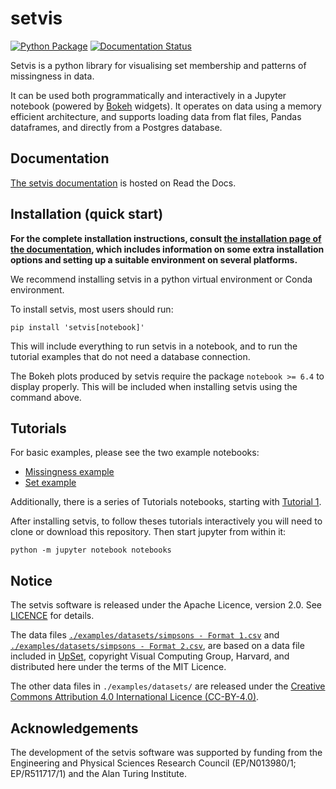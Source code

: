 # setvis

[![Python Package](https://github.com/alan-turing-institute/setvis/actions/workflows/main.yml/badge.svg)](https://github.com/alan-turing-institute/setvis/actions/workflows/main.yml)
[![Documentation Status](https://readthedocs.org/projects/setvis/badge/?version=latest)](https://setvis.readthedocs.io/en/latest/?badge=latest)

Setvis is a python library for visualising set membership and patterns of missingness in data.

It can be used both programmatically and interactively in a Jupyter notebook (powered by [Bokeh](https://docs.bokeh.org/en/latest/index.html) widgets).  It operates on data using a memory efficient architecture, and supports loading data from flat files, Pandas dataframes, and directly from a Postgres database.

## Documentation

[The setvis documentation](https://setvis.readthedocs.io/en/latest/index.html) is hosted on Read the Docs.

## Installation (quick start)

**For the complete installation instructions, consult [the installation page of the documentation](https://setvis.readthedocs.io/en/latest/installation.html), which includes information on some extra installation options and setting up a suitable environment on several platforms.**

We recommend installing setvis in a python virtual environment or Conda environment.

To install setvis, most users should run:

```
pip install 'setvis[notebook]'
```

This will include everything to run setvis in a notebook, and to run the tutorial examples that do not need a database connection.

The Bokeh plots produced by setvis require the package `notebook >= 6.4` to display properly.  This will be included when installing setvis using the command above.


## Tutorials

For basic examples, please see the two example notebooks:
- [Missingness example](https://github.com/alan-turing-institute/setvis/blob/main/notebooks/Example%20-%20import%20data%20to%20visualize%20missingness.ipynb)
- [Set example](https://github.com/alan-turing-institute/setvis/blob/main/notebooks/Example%20-%20import%20data%20to%20visualize%20sets.ipynb)

Additionally, there is a series of Tutorials notebooks, starting with [Tutorial 1](https://github.com/alan-turing-institute/setvis/blob/main/notebooks/Tutorial%201%20-%20Overview%20and%20an%20example%20analysis.ipynb).

After installing setvis, to follow theses tutorials interactively you will need to clone or download this repository. Then start jupyter from within it:

```
python -m jupyter notebook notebooks
```

## Notice

The setvis software is released under the Apache Licence, version 2.0. See [LICENCE](./LICENCE) for details.

The data files [`./examples/datasets/simpsons - Format 1.csv`](https://github.com/alan-turing-institute/setvis/blob/main/examples/datasets/simpsons%20-%20Format%201.csv) and [`./examples/datasets/simpsons - Format 2.csv`](https://github.com/alan-turing-institute/setvis/blob/main/examples/datasets/simpsons%20-%20Format%202.csv), are based on a data file included in [UpSet](https://github.com/VCG/upset), copyright Visual Computing Group, Harvard, and distributed here under the terms of the MIT Licence.

The other data files in `./examples/datasets/` are released under the [Creative Commons Attribution 4.0 International Licence (CC-BY-4.0)](https://creativecommons.org/licenses/by/4.0/).


## Acknowledgements

The development of the setvis software was supported by funding from the Engineering and Physical Sciences Research Council (EP/N013980/1; EP/R511717/1) and the Alan Turing Institute.
